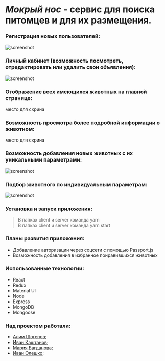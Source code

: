 # ***Мокрый нос*** - сервис для поиска питомцев и для их размещения.


### Регистрация новых пользователей:
![screenshot](readme-assets/register.gif)
### Личный кабинет (возможность посмотреть, отредактировать или удалить свои объявления):
![screenshot](readme-assets/account.gif)
### Отображение всех имеющихся животных на главной странице:
место для скрина
### Возможность просмотра более подробной информации о животном:
место для скрина
### Возможность добавления новых животных с их уникальными параметрами:
![screenshot](readme-assets/add.gif)
### Подбор животного по индивидуальным параметрам:
![screenshot](readme-assets/specialFilter.gif)

### Установка и запуск приложения:
> В папках client и server команда yarn <br/>
> В папках client и server команда yarn start

### Планы развития приложения:
* Добавление авторизации через соцсети с помощью Passport.js
* Возможность добавления в избранное понравившихся животных

### Использованные технологии:
* React
* Redux
* Material UI
* Node
* Express
* MongoDB
* Mongoose


### Над проектом работали:
* [Алим Шогенов](https://github.com/ALIMS63);
* [Иван Каштанов](https://github.com/kashtn);
* [Мария Багданова](https://github.com/Mariya-Bogdanova);
* [Иван Олешко](https://github.com/ivan-olesko-JS20);

